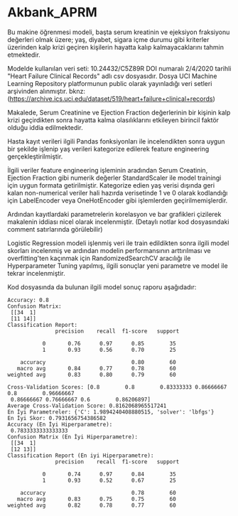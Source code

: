 # Akbank_APRM

Bu makine öğrenmesi modeli, başta serum kreatinin ve ejeksiyon fraksiyonu değerleri olmak üzere; yaş, diyabet, sigara içme durumu gibi kriterler üzerinden kalp krizi geçiren kişilerin hayatta kalıp kalmayacaklarını tahmin etmektedir.

Modelde kullanılan veri seti: 10.24432/C5Z89R DOI numaralı 2/4/2020 tarihli "Heart Failure Clinical Records" adlı csv dosyasıdır. Dosya UCI Machine Learning Repository platformunun public olarak yayınladığı veri setleri arşivinden alınmıştır. bknz:(https://archive.ics.uci.edu/dataset/519/heart+failure+clinical+records)

Makalede, Serum Creatinine ve Ejection Fraction değerlerinin bir kişinin kalp krizi geçirdikten sonra hayatta kalma olasılıklarını etkileyen birincil faktör olduğu iddia edilmektedir.

Hasta kayıt verileri ilgili Pandas fonksiyonları ile incelendikten sonra uygun bir şekilde işlenip yaş verileri kategorize edilerek feature engineering gerçekleştirilmiştir.

İlgili veriler feature engineering işleminin aradından Serum Creatinin, Ejection Fraction gibi numerik değerler StandardScaler ile model trainingi için uygun formata getirilmiştir. Kategorize edien yaş verisi dışında geri kalan non-numerical veriler hali hazırda verisetinde 1 ve 0 olarak kodlandığı için LabelEncoder veya OneHotEncoder gibi işlemlerden geçirilmemişlerdir.

 Ardından kayıtlardaki parametrelerin korelasyon ve bar grafikleri çizilerek makalenin iddiası nicel olarak incelenmiştir. (Detaylı notlar kod dosyasındaki comment satırlarında görülebilir)

Logistic Regression modeli işlenmiş veri ile train edildikten sonra ilgili model skorları incelenmiş ve ardından modelin performansının arttırılması ve overfitting'ten kaçınmak için RandomizedSearchCV aracılığı ile Hyperparameter Tuning yapılmış, ilgili sonuçlar yeni parametre ve model ile tekrar incelenmiştir.

Kod dosyasında da bulunan ilgili model sonuç raporu aşağıdadır:

```
Accuracy: 0.8
Confusion Matrix:
 [[34  1]
 [11 14]]
Classification Report:
               precision    recall  f1-score   support

           0       0.76      0.97      0.85        35
           1       0.93      0.56      0.70        25

    accuracy                           0.80        60
   macro avg       0.84      0.77      0.78        60
weighted avg       0.83      0.80      0.79        60

Cross-Validation Scores: [0.8        0.8        0.83333333 0.86666667 0.8        0.96666667
 0.86666667 0.76666667 0.6        0.86206897]
Average Cross-Validation Score: 0.8162068965517241
En İyi Parametreler: {'C': 1.9894240408880515, 'solver': 'lbfgs'}
En İyi Skor: 0.7931656754386582
Accuracy (En İyi Hiperparametre):
 0.7833333333333333
Confusion Matrix (En İyi Hiperparametre):
 [[34  1]
 [12 13]]
Classification Report (En iyi Hiperparametre):
               precision    recall  f1-score   support

           0       0.74      0.97      0.84        35
           1       0.93      0.52      0.67        25

    accuracy                           0.78        60
   macro avg       0.83      0.75      0.75        60
weighted avg       0.82      0.78      0.77        60

```
